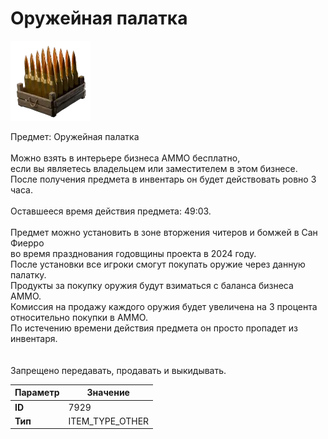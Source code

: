# Оружейная палатка

![Item Image](../img/7929.webp?raw=true)

Предмет: Оружейная палатка<br><br>Можно взять в интерьере бизнеса АММО бесплатно,<br>если вы являетесь владельцем или заместителем в этом бизнесе.<br>После получения предмета в инвентарь он будет действовать ровно 3 часа.<br><br>Оставшееся время действия предмета: 49:03.<br><br>Предмет можно установить в зоне вторжения читеров и бомжей в Сан Фиерро<br>во время празднования годовщины проекта в 2024 году.<br>После установки все игроки смогут покупать оружие через данную палатку.<br>Продукты за покупку оружия будут взиматься с баланса бизнеса АММО.<br>Комиссия на продажу каждого оружия будет увеличена на 3 процента относительно покупки в АММО.<br>По истечению времени действия предмета он просто пропадет из инвентаря.<br><br><br>Запрещено передавать, продавать и выкидывать.


| Параметр | Значение |
|----------|----------|
| **ID** | 7929 |
| **Тип** | ITEM_TYPE_OTHER |

